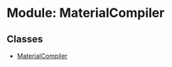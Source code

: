 # Module: MaterialCompiler

## Classes

- [MaterialCompiler](../classes/MaterialCompiler.MaterialCompiler.md)
